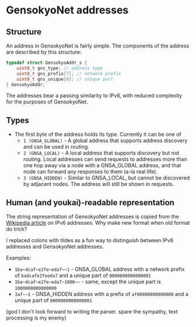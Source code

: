 # GensokyoNet addresses

## Structure

An address in GensokyoNet is fairly simple. The components of the address are described by this structure:
```c
typedef struct GensokyoAddr_s {
	uint8_t gns_type; // address type
	uint8_t gns_prefix[7]; // network prefix
	uint8_t gns_unique[8]; // unique part
} GensokyoAddr;
```
The addresses bear a passing similarity to IPv6, with reduced complexity for the purposes of GensokyoNet.

## Types

- The first byte of the address holds its type. Currently it can be one of
	- `1 (GNSA_GLOBAL)` - A global address that supports address discovery and can be used in routing.
	- `2 (GNSA_LOCAL)` - A local address that supports discovery but not routing. Local addresses can send requests to addresses more than one hop away via a node with a GNSA_GLOBAL address, and that node can forward any responses to them (a-la real life).
	- `3 (GNSA_HIDDEN)` - Similar to GNSA_LOCAL, but cannot be discovered by adjacent nodes. The address will still be shown in requests.

## Human (and youkai)-readable representation

The string representation of GensokyoNet addresses is copied from the [Wikipedia article](https://en.wikipedia.org/wiki/IPv6_address#Representation) on IPv6 addresses. Why make new format when old format do trick?

I replaced colons with tildes as a fun way to distinguish between IPv6 addresses and GensokyoNet addresses.

Examples:
- `1ba~dcaf~e2fe~eda7~~1` - GNSA_GLOBAL address with a network prefix of `badcafe2feeda7` and a unique part of `0000000000000001`
- `1ba~dcaf~e2fe~eda7~1000~~` - same, except the unique part is `1000000000000000`
- `3af~~1` - GNSA_HIDDEN address with a prefix of `af00000000000000` and a unique part of `0000000000000001`

(god I don't look forward to writing the parser. spare the sympathy, text processing is my enemy)